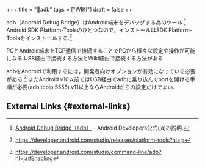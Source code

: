 +++
title = "📝adb"
tags = ["WIKI"]
draft = false
+++

adb（Android Debug Bridge）はAndroid端末をデバッグする為のツール.[^fn:1] Android SDK Platform-Toolsのひとつなので，インストールはSDK Platform-Toolsをインストールする.[^fn:2]

PCとAndroid端末をTCP通信で接続することでPCから様々な設定や操作が可能になる.USB経由で接続する方法とWiki経由で接続する方法がある.

adbをAndroidで利用するには，開発者向けオプションが有効になっている必要がある.[^fn:3] またAndroid v10以前ではUSB経由でadbに乗り込んでportを開ける手順が必要(adb tcpip 5555).v11以上ならAndroidからの設定だけでよい.


## External Links {#external-links}

[^fn:1]: [Android Debug Bridge（adb）](https://developer.android.com/studio/command-line/adb?hl=ja) - Android Developers公式(ja)の説明.
[^fn:2]: <https://developer.android.com/studio/releases/platform-tools?hl=ja>
[^fn:3]: <https://developer.android.com/studio/command-line/adb?hl=ja#Enabling>
